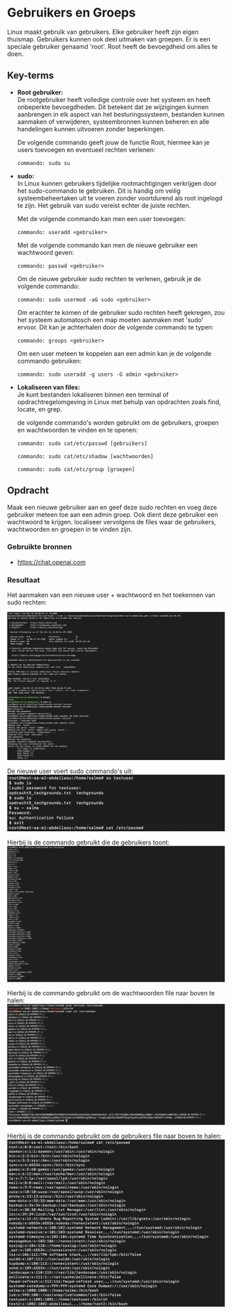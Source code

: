 # Gebruikers en Groeps
Linux maakt gebruik van gebruikers. Elke gebruiker heeft zijn eigen thuismap. Gebruikers kunnen ook deel uitmaken van groepen. Er is een speciale gebruiker genaamd 'root'. Root heeft de bevoegdheid om alles te doen.  

## Key-terms
* __Root gebruiker:__  
De rootgebruiker heeft volledige controle over het systeem en heeft onbeperkte bevoegdheden. Dit betekent dat ze wijzigingen kunnen aanbrengen in elk aspect van het besturingssysteem, bestanden kunnen aanmaken of verwijderen, systeembronnen kunnen beheren en alle handelingen kunnen uitvoeren zonder beperkingen.  
  
    De volgende commando geeft jouw de functie Root, hiermee kan je users toevoegen en eventueel rechten verlenen:
  
  ```
  commando: sudo su 
  ```  
* __sudo:__    
In Linux kunnen gebruikers tijdelijke rootmachtigingen verkrijgen door het sudo-commando te gebruiken. Dit is handig om veilig systeembeheertaken uit te voeren zonder voortdurend als root ingelogd te zijn. Het gebruik van sudo vereist echter de juiste rechten.    

  Met de volgende commando kan men een user toevoegen:  
   ```
  commando: useradd <gebruiker>
  ```  
  Met de volgende commando kan men de nieuwe gebruiker een wachtwoord geven:
  ```
  commando: passwd <gebruiker>
  ``` 
  Om de nieuwe gebruiker sudo rechten te verlenen, gebruik je de volgende commando:   
  ```
  commando: sudo usermod -aG sudo <gebruiker>
  ```   
  Om erachter te komen of de gebruiker sudo rechten heeft gekregen, zou het systeem automatosch een map moeten aanmaken met 'sudo' ervoor. Dit kan je achterhalen door de volgende commando te typen:  
    
    ```
  commando: groups <gebruiker>
  ```   
  Om een user meteen te koppelen aan een admin kan je de volgende commando gebruiken:  
   ```
  commando: sudo useradd -g users -G admin <gebruiker>
  ```     

* __Lokaliseren van files:__     
Je kunt bestanden lokaliseren binnen een terminal of opdrachtregelomgeving in Linux met behulp van opdrachten zoals find, locate, en grep.   
  
  de volgende commando's worden gebruikt om de gebruikers, groepen en wachtwoorden te vinden en te openen:   
    
     ```
  commando: sudo cat/etc/passwd [gebruikers]
  ```   
   ```
  commando: sudo cat/etc/shadow [wachtwoorden]
  ```   
   ```
  commando: sudo cat/etc/group [groepen]
  ```   

## Opdracht  
  Maak een nieuwe gebruiker aan en geef deze sudo rechten en voeg deze gebruiker meteen toe aan een admin groep. Ook dient deze gebruiker een wachtwoord te krijgen. localiseer vervolgens de files waar de gebruikers, wachtwoorden en groepen in te vinden zijn. 

### Gebruikte bronnen
* https://chat.openai.com  
 

### Resultaat  
Het aanmaken van een nieuwe user + wachtwoord en het toekennen van sudo rechten:   

![SS.2_Inloggen](../00_includes/01_Linux/5.ingelogd_root_2usserstoegevoegd.png)    

De nieuwe user voert sudo commando's uit:  
![SS.2_Inloggen](../00_includes/01_Linux/6.testuservoertsudocommandouit.png)   
  
Hierbij is de commando gebruikt die de gebruikers toont:
![SS.2_Inloggen](../00_includes/01_Linux/7.group_namesandmembers.png)        

Hierbij is de commando gebruikt om de wachtwoorden file naar boven te halen:   
![SS.2_Inloggen](../00_includes/01_Linux/8.specifiek_newuser_opgezochtenpasswordslijstvan_alles.png)   
    
Hierbij is de commando gebruikt om de gebruikers file naar boven te halen:
![SS.2_Inloggen](../00_includes/01_Linux/9.Users_account_information.png)    

  

   

